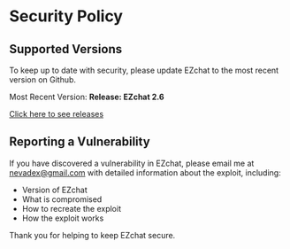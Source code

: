 # Security Policy

## Supported Versions

To keep up to date with security, please update EZchat to the most recent version on Github.

Most Recent Version: **Release: EZchat 2.6**

[Click here to see releases](https://github.com/nevadex/ezchat/releases)

## Reporting a Vulnerability

If you have discovered a vulnerability in EZchat, please email me at [nevadex@gmail.com](mailto:nevadex@gmail.com) with detailed information about the exploit, including:
- Version of EZchat
- What is compromised
- How to recreate the exploit
- How the exploit works

Thank you for helping to keep EZchat secure.

